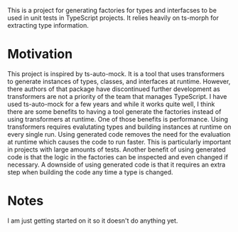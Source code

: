 This is a project for generating factories for types and interfacses to be used in unit tests in TypeScript projects. It relies heavily on ts-morph for extracting type information.

# Motivation
This project is inspired by ts-auto-mock. It is a tool that uses transformers to generate instances of types, classes, and interfaces at runtime. However, there authors of that package have discontinued further development as transformers are not a priority of the team that manages TypeScript. I have used ts-auto-mock for a few years and while it works quite well, I think there are some benefits to having a tool generate the factories instead of using transformers at runtime. One of those benefits is performance. Using transformers requires evalutating types and building instances at runtime on every single run. Using generated code removes the need for the evaluation at runtime which causes the code to run faster. This is particularly important in projects with large amounts of tests. Another benefit of using generated code is that the logic in the factories can be inspected and even changed if necessary. A downside of using generated code is that it requires an extra step when building the code any time a type is changed.

# Notes
I am just getting started on it so it doesn't do anything yet.
